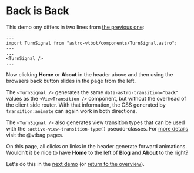 <h1>Back is Back</h1>

This demo ony differs in two lines from [the previous one](/signal-demo/forwardOnly/blog/):

```astro title="BaseHead" ins={2,5}
---
import TurnSignal from "astro-vtbot/components/TurnSignal.astro";
---
...
<TurnSignal />
...
```
Now clicking **Home** or **About** in the header above and then using the browsers back button slides in the page from the left.

The `<TurnSignal />` generates the same `data-astro-transition="back"` values as the `<ViewTransition />` component, but without the overhead of the client side router. With that information, the CSS generated by `transition:animate` can again work in both directions.

The `<TurnSignal />` also generates view transition types that can be used with the `:active-view-transition-type()` pseudo-classes. For [more details]() visit the @vtbag pages.

On this page, all clicks on links in the header generate forward animations. Wouldn't it be nice to have **Home** to the left of **Blog** and **About** to the right?

Let's do this in the [next demo](/signal-demo/pageOrder/blog/) (or [return to the overview](/signal-demo/)).
